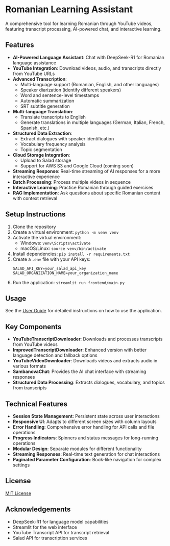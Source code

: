 # Romanian Learning Assistant

A comprehensive tool for learning Romanian through YouTube videos, featuring transcript processing, AI-powered chat, and interactive learning.

## Features

- **AI-Powered Language Assistant**: Chat with DeepSeek-R1 for Romanian language assistance
- **YouTube Integration**: Download videos, audio, and transcripts directly from YouTube URLs
- **Advanced Transcription**:
  - Multi-language support (Romanian, English, and other languages)
  - Speaker diarization (identify different speakers)
  - Word and sentence-level timestamps
  - Automatic summarization
  - SRT subtitle generation
- **Multi-language Translation**:
  - Translate transcripts to English
  - Generate translations in multiple languages (German, Italian, French, Spanish, etc.)
- **Structured Data Extraction**:
  - Extract dialogues with speaker identification
  - Vocabulary frequency analysis
  - Topic segmentation
- **Cloud Storage Integration**:
  - Upload to Salad storage
  - Support for AWS S3 and Google Cloud (coming soon)
- **Streaming Response**: Real-time streaming of AI responses for a more interactive experience
- **Batch Processing**: Process multiple videos in sequence
- **Interactive Learning**: Practice Romanian through guided exercises
- **RAG Implementation**: Ask questions about specific Romanian content with context retrieval



## Setup Instructions

1. Clone the repository
2. Create a virtual environment: `python -m venv venv`
3. Activate the virtual environment:
   - Windows: `venv\Scripts\activate`
   - macOS/Linux: `source venv/bin/activate`
4. Install dependencies: `pip install -r requirements.txt`
5. Create a `.env` file with your API keys:
   ```
   SALAD_API_KEY=your_salad_api_key
   SALAD_ORGANIZATION_NAME=your_organization_name
   ```
6. Run the application: `streamlit run frontend/main.py`

## Usage

See the [User Guide](docs/user_guide.md) for detailed instructions on how to use the application.

## Key Components

- **YouTubeTranscriptDownloader**: Downloads and processes transcripts from YouTube videos
- **ImprovedTranscriptDownloader**: Enhanced version with better language detection and fallback options
- **YouTubeVideoDownloader**: Downloads videos and extracts audio in various formats
- **SambanovaChat**: Provides the AI chat interface with streaming responses
- **Structured Data Processing**: Extracts dialogues, vocabulary, and topics from transcripts

## Technical Features

- **Session State Management**: Persistent state across user interactions
- **Responsive UI**: Adapts to different screen sizes with column layouts
- **Error Handling**: Comprehensive error handling for API calls and file operations
- **Progress Indicators**: Spinners and status messages for long-running operations
- **Modular Design**: Separate modules for different functionality
- **Streaming Responses**: Real-time text generation for chat interactions
- **Paginated Parameter Configuration**: Book-like navigation for complex settings

## License

[MIT License](LICENSE)

## Acknowledgements

- DeepSeek-R1 for language model capabilities
- Streamlit for the web interface
- YouTube Transcript API for transcript retrieval
- Salad API for transcription services